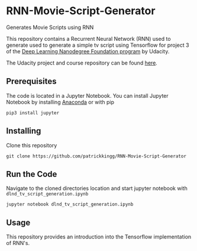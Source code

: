 # RNN-Movie-Script-Generator
Generates Movie Scripts using RNN

This repository contains a Recurrent Neural Network (RNN) used to generate used to generate a simple tv script using 
Tensorflow for project 3 of the [Deep Learning Nanodegree Foundation 
program](https://www.udacity.com/course/deep-learning-nanodegree-foundation--nd101) by Udacity.

The Udacity project and course repository can be found [here](https://github.com/udacity/deep-learning/tree/master/).

## Prerequisites

The code is located in a Jupyter Notebook. You can install Jupyter Notebook by installing 
[Anaconda](http://jupyter.readthedocs.io/en/latest/install.html#installing-jupyter-using-anaconda-and-conda) or with pip

``` pip3 install jupyter ```

## Installing

Clone this repository

```
git clone https://github.com/patrickkingg/RNN-Movie-Script-Generator

```

## Run the Code

Navigate to the cloned directories location and start jupyter notebook with `dlnd_tv_script_generation.ipynb`

```
jupyter notebook dlnd_tv_script_generation.ipynb
```

## Usage

This repository provides an introduction into the Tensorflow implementation of RNN's.



